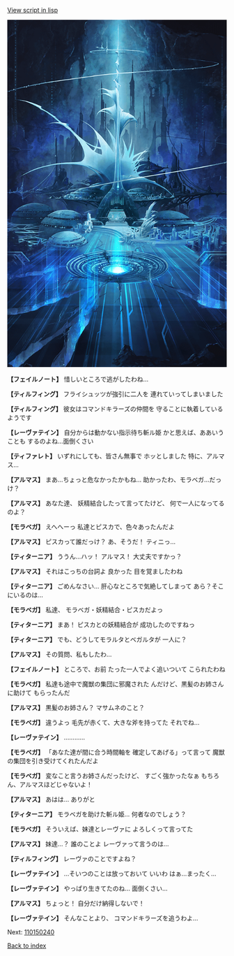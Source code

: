 [View script in lisp](../scripts/110150230.txt)

![profound_nolight.png](../images/backgrounds/profound_nolight.png)

**【フェイルノート】**
惜しいところで逃がしたわね…

**【ティルフィング】**
フライシュッツが強引に二人を
連れていってしまいました

**【ティルフィング】**
彼女はコマンドキラーズの仲間を
守ることに執着しているようです

**【レーヴァテイン】**
自分からは動かない指示待ち斬ル姫
かと思えば、ああいうことも
するのよね…面倒くさい

**【ティファレト】**
いずれにしても、皆さん無事で
ホッとしました
特に、アルマス…

**【アルマス】**
まあ…ちょっと危なかったかもね…
助かったわ、モラベガ…だっけ？

**【アルマス】**
あなた達、
妖精結合したって言ってたけど、
何で一人になってるのよ？

**【モラベガ】**
えへへーっ
私達とピスカで、色々あったんだよ

**【アルマス】**
ピスカって誰だっけ？
あ、そうだ！
ティニっ…

**【ティターニア】**
ううん…ハッ！
アルマス！
大丈夫ですかっ？

**【アルマス】**
それはこっちの台詞よ
良かった
目を覚ましたわね

**【ティターニア】**
ごめんなさい…
肝心なところで気絶してしまって
あら？そこにいるのは…

**【モラベガ】**
私達、
モラベガ・妖精結合・ピスカだよっ

**【ティターニア】**
まあ！
ピスカとの妖精結合が
成功したのですねっ

**【ティターニア】**
でも、どうしてモラルタとベガルタが
一人に？

**【アルマス】**
その質問、私もしたわ…

**【フェイルノート】**
ところで、お前
たった一人でよく追いついて
こられたわね

**【モラベガ】**
私達も途中で魔獣の集団に邪魔された
んだけど、黒髪のお姉さんに助けて
もらったんだ

**【アルマス】**
黒髪のお姉さん？
マサムネのこと？

**【モラベガ】**
違うよっ
毛先が赤くて、大きな斧を持ってた
それでね…

**【レーヴァテイン】**
…………

**【モラベガ】**
「あなた達が間に合う時間軸を
確定してあげる」って言って
魔獣の集団を引き受けてくれたんだよ

**【モラベガ】**
変なこと言うお姉さんだったけど、
すごく強かったなぁ
もちろん、アルマスほどじゃないよ！

**【アルマス】**
あはは…
ありがと

**【ティターニア】**
モラベガを助けた斬ル姫…
何者なのでしょう？

**【モラベガ】**
そういえば、妹達とレーヴァに
よろしくって言ってた

**【アルマス】**
妹達…？
誰のことよ
レーヴァって言うのは…

**【ティルフィング】**
レーヴァのことですよね？

**【レーヴァテイン】**
…そいつのことは放っておいて
いいわ
はぁ…まったく…

**【レーヴァテイン】**
やっぱり生きてたのね…
面倒くさい…

**【アルマス】**
ちょっと！
自分だけ納得しないで！

**【レーヴァテイン】**
そんなことより、
コマンドキラーズを追うわよ…

Next: [110150240](110150240.md)

[Back to index](index.md)
